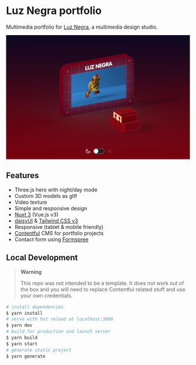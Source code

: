 # Luz Negra portfolio

Multimedia portfolio for [Luz Negra](https://luz-negra.com), a multimedia design studio.

![luz-negra.com screenshot](public/images/readme_autocine.png)

## Features

- Three.js hero with night/day mode
- Custom 3D models as gltf
- Video texture
- Simple and responsive design
- [Nuxt 3](https://nuxtjs.org) (Vue.js v3)
- [daisyUI](https://daisyui.com) & [Tailwind CSS v3](https://tailwindcss.com)
- Responsive (tablet & mobile friendly)
- [Contentful](https://www.contentful.com) CMS for portfolio projects
- Contact form using [Formspree](https://formspree.io)

## Local Development

> **Warning**
>
>This repo was not intended to be a template. It does not work out of the box and you will need to replace Contentful related stuff and use your own credentials.

```bash
# install dependencies
$ yarn install
# serve with hot reload at localhost:3000
$ yarn dev
# build for production and launch server
$ yarn build
$ yarn start
# generate static project
$ yarn generate
```
